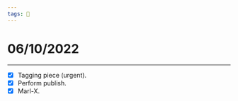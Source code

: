 ```yaml
---
tags: 📆
---
```


# 06/10/2022
---

- [x] Tagging piece (urgent).
- [x] Perform publish.
- [x] Marl-X.
